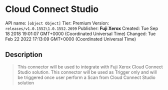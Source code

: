 # Cloud Connect Studio
API name: `[object Object]`
Tier: Premium
Version: `releases/v1.0.1552\1.0.1552.2699`
Publisher: **Fuji Xerox**
Created: Tue Sep 18 2018 19:01:07 GMT+0000 (Coordinated Universal Time)
Changed: Tue Feb 22 2022 17:13:09 GMT+0000 (Coordinated Universal Time)

## Description
> This connector will be used to integrate with Fuji Xerox Cloud Connect Studio solution. This connector will be used as Trigger only and will be triggered once user perform a Scan from Cloud Connect Studio solution

